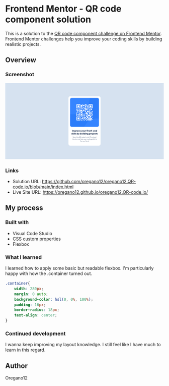 # Frontend Mentor - QR code component solution

This is a solution to the [QR code component challenge on Frontend Mentor](https://www.frontendmentor.io/challenges/qr-code-component-iux_sIO_H). Frontend Mentor challenges help you improve your coding skills by building realistic projects.

## Overview
### Screenshot
![image](https://github.com/oregano12/oregano12.QR-code.io/blob/main/Screenshot.png)

### Links
- Solution URL: https://github.com/oregano12/oregano12.QR-code.io/blob/main/index.html
- Live Site URL: https://oregano12.github.io/oregano12.QR-code.io/

## My process
### Built with
- Visual Code Studio
- CSS custom properties
- Flexbox

### What I learned
I learned how to apply some basic but readable flexbox. I'm particularly happy with how the .container turned out.

```css
.container{
    width: 280px;
    margin: 0 auto;
    background-color: hsl(0, 0%, 100%);
    padding: 16px;
    border-radius: 18px;
    text-align: center;
}
```

### Continued development
I wanna keep improving my layout knowledge. I still feel like I have much to learn in this regard.

## Author
Oregano12
